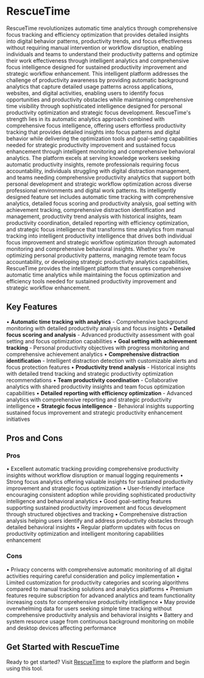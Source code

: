 # RescueTime

RescueTime revolutionizes automatic time analytics through comprehensive focus tracking and efficiency optimization that provides detailed insights into digital behavior patterns, productivity trends, and focus effectiveness without requiring manual intervention or workflow disruption, enabling individuals and teams to understand their productivity patterns and optimize their work effectiveness through intelligent analytics and comprehensive focus intelligence designed for sustained productivity improvement and strategic workflow enhancement. This intelligent platform addresses the challenge of productivity awareness by providing automatic background analytics that capture detailed usage patterns across applications, websites, and digital activities, enabling users to identify focus opportunities and productivity obstacles while maintaining comprehensive time visibility through sophisticated intelligence designed for personal productivity optimization and strategic focus development. RescueTime's strength lies in its automatic analytics approach combined with comprehensive focus intelligence, offering users effortless productivity tracking that provides detailed insights into focus patterns and digital behavior while delivering the optimization tools and goal-setting capabilities needed for strategic productivity improvement and sustained focus enhancement through intelligent monitoring and comprehensive behavioral analytics. The platform excels at serving knowledge workers seeking automatic productivity insights, remote professionals requiring focus accountability, individuals struggling with digital distraction management, and teams needing comprehensive productivity analytics that support both personal development and strategic workflow optimization across diverse professional environments and digital work patterns. Its intelligently designed feature set includes automatic time tracking with comprehensive analytics, detailed focus scoring and productivity analysis, goal setting with achievement tracking, comprehensive distraction identification and management, productivity trend analysis with historical insights, team productivity coordination, detailed reporting with efficiency optimization, and strategic focus intelligence that transforms time analytics from manual tracking into intelligent productivity intelligence that drives both individual focus improvement and strategic workflow optimization through automated monitoring and comprehensive behavioral insights. Whether you're optimizing personal productivity patterns, managing remote team focus accountability, or developing strategic productivity analytics capabilities, RescueTime provides the intelligent platform that ensures comprehensive automatic time analytics while maintaining the focus optimization and efficiency tools needed for sustained productivity improvement and strategic workflow enhancement.

## Key Features

• **Automatic time tracking with analytics** - Comprehensive background monitoring with detailed productivity analysis and focus insights
• **Detailed focus scoring and analysis** - Advanced productivity assessment with goal setting and focus optimization capabilities
• **Goal setting with achievement tracking** - Personal productivity objectives with progress monitoring and comprehensive achievement analytics
• **Comprehensive distraction identification** - Intelligent distraction detection with customizable alerts and focus protection features
• **Productivity trend analysis** - Historical insights with detailed trend tracking and strategic productivity optimization recommendations
• **Team productivity coordination** - Collaborative analytics with shared productivity insights and team focus optimization capabilities
• **Detailed reporting with efficiency optimization** - Advanced analytics with comprehensive reporting and strategic productivity intelligence
• **Strategic focus intelligence** - Behavioral insights supporting sustained focus improvement and strategic productivity enhancement initiatives

## Pros and Cons

### Pros
• Excellent automatic tracking providing comprehensive productivity insights without workflow disruption or manual logging requirements
• Strong focus analytics offering valuable insights for sustained productivity improvement and strategic focus optimization
• User-friendly interface encouraging consistent adoption while providing sophisticated productivity intelligence and behavioral analytics
• Good goal-setting features supporting sustained productivity improvement and focus development through structured objectives and tracking
• Comprehensive distraction analysis helping users identify and address productivity obstacles through detailed behavioral insights
• Regular platform updates with focus on productivity optimization and intelligent monitoring capabilities enhancement

### Cons
• Privacy concerns with comprehensive automatic monitoring of all digital activities requiring careful consideration and policy implementation
• Limited customization for productivity categories and scoring algorithms compared to manual tracking solutions and analytics platforms
• Premium features require subscription for advanced analytics and team functionality increasing costs for comprehensive productivity intelligence
• May provide overwhelming data for users seeking simple time tracking without comprehensive productivity analysis and behavioral insights
• Battery and system resource usage from continuous background monitoring on mobile and desktop devices affecting performance

## Get Started with RescueTime

Ready to get started? Visit [RescueTime](https://www.rescuetime.com) to explore the platform and begin using this tool.
